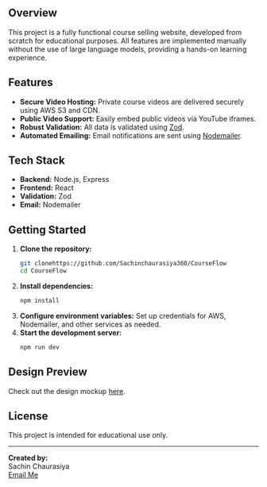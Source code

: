 ## Overview

This project is a fully functional course selling website, developed from scratch for educational purposes. All features are implemented manually without the use of large language models, providing a hands-on learning experience.

## Features

- **Secure Video Hosting:** Private course videos are delivered securely using AWS S3 and CDN.
- **Public Video Support:** Easily embed public videos via YouTube iframes.
- **Robust Validation:** All data is validated using [Zod](https://zod.dev/).
- **Automated Emailing:** Email notifications are sent using [Nodemailer](https://nodemailer.com/).

## Tech Stack

- **Backend:** Node.js, Express
- **Frontend:** React
- **Validation:** Zod
- **Email:** Nodemailer


## Getting Started

1. **Clone the repository:**
    ```bash
    git clonehttps://github.com/Sachinchaurasiya360/CourseFlow
    cd CourseFlow
    ```
2. **Install dependencies:**
    ```bash
    npm install
    ```
3. **Configure environment variables:** Set up credentials for AWS, Nodemailer, and other services as needed.
4. **Start the development server:**
    ```bash
    npm run dev
    ```

## Design Preview

Check out the design mockup [here](https://app.banani.co/preview/Q1yEjhsxt6yzkRNAAxkB).

## License

This project is intended for educational use only.

---

**Created by:**  
Sachin Chaurasiya  
[Email Me](mrsachinchaurasiya@gmail.com)



